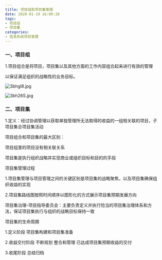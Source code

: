 ```yaml
---
title: 项目组和项目集管理
date: 2020-01-19 16:09:28
tags:
- 项目组
- 项目集
categories:
- 信息系统项目管理
---
```


### 一、项目组

1.项目组合是将项目，项目集以及其他方面的工作内容组合起来进行有效的管理

以保证满足组织的战略性的业务目标。

![3bhgl8.jpg](https://s2.ax1x.com/2020/03/06/3bhgl8.jpg)

 

![3bh26S.jpg](https://s2.ax1x.com/2020/03/06/3bh26S.jpg)

### 二、项目集
1.定义：经过协调管理以获取单独管理所无法取得的收益的一组相关联的项目，子项目集合项目集活动

项目组合和项目集的最大区别：

项目组里的项目没有相关联关系

项目集是执行组织战略并实现商业或组织目标和目的的手段

项目集管理过程

1.项目集管理与项目管理之间的关键区别是项目集的战略聚焦，以及项目集确保组织收益的实现

2.项目集路线图按照时间顺序以图形化的方式展示项目集预期发展方向

项目集治理-项目指导委员会：主要负责定义并执行恰当的项目集治理体系和方法，保证项目集执行与组织的战略目标保持一致

项目集的生命周期

1.定义阶段  项目集构建和项目集准备

2.收益交付阶段  不断规划 整合和管理 已达成项目集预期收益的交付

3.收尾阶段 总结归档

